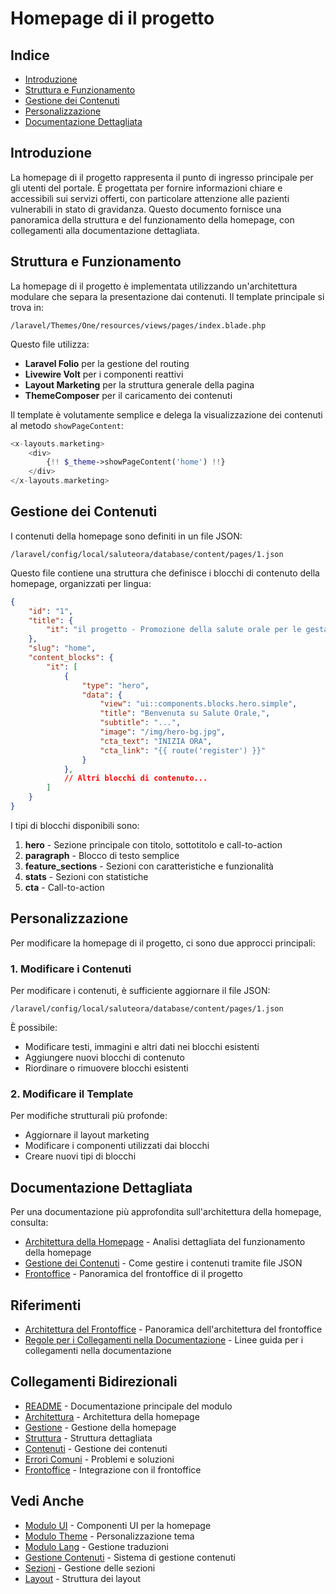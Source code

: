 # Homepage di il progetto

## Indice
- [Introduzione](#introduzione)
- [Struttura e Funzionamento](#struttura-e-funzionamento)
- [Gestione dei Contenuti](#gestione-dei-contenuti)
- [Personalizzazione](#personalizzazione)
- [Documentazione Dettagliata](#documentazione-dettagliata)

## Introduzione

La homepage di il progetto rappresenta il punto di ingresso principale per gli utenti del portale. È progettata per fornire informazioni chiare e accessibili sui servizi offerti, con particolare attenzione alle pazienti vulnerabili in stato di gravidanza. Questo documento fornisce una panoramica della struttura e del funzionamento della homepage, con collegamenti alla documentazione dettagliata.

## Struttura e Funzionamento

La homepage di il progetto è implementata utilizzando un'architettura modulare che separa la presentazione dai contenuti. Il template principale si trova in:

```
/laravel/Themes/One/resources/views/pages/index.blade.php
```

Questo file utilizza:
- **Laravel Folio** per la gestione del routing
- **Livewire Volt** per i componenti reattivi
- **Layout Marketing** per la struttura generale della pagina
- **ThemeComposer** per il caricamento dei contenuti

Il template è volutamente semplice e delega la visualizzazione dei contenuti al metodo `showPageContent`:

```php
<x-layouts.marketing>
    <div>
        {!! $_theme->showPageContent('home') !!}
    </div>
</x-layouts.marketing>
```

## Gestione dei Contenuti

I contenuti della homepage sono definiti in un file JSON:

```
/laravel/config/local/saluteora/database/content/pages/1.json
```

Questo file contiene una struttura che definisce i blocchi di contenuto della homepage, organizzati per lingua:

```json
{
    "id": "1",
    "title": {
        "it": "il progetto - Promozione della salute orale per le gestanti"
    },
    "slug": "home",
    "content_blocks": {
        "it": [
            {
                "type": "hero",
                "data": {
                    "view": "ui::components.blocks.hero.simple",
                    "title": "Benvenuta su Salute Orale,",
                    "subtitle": "...",
                    "image": "/img/hero-bg.jpg",
                    "cta_text": "INIZIA ORA",
                    "cta_link": "{{ route('register') }}"
                }
            },
            // Altri blocchi di contenuto...
        ]
    }
}
```

I tipi di blocchi disponibili sono:
1. **hero** - Sezione principale con titolo, sottotitolo e call-to-action
2. **paragraph** - Blocco di testo semplice
3. **feature_sections** - Sezioni con caratteristiche e funzionalità
4. **stats** - Sezioni con statistiche
5. **cta** - Call-to-action

## Personalizzazione

Per modificare la homepage di il progetto, ci sono due approcci principali:

### 1. Modificare i Contenuti

Per modificare i contenuti, è sufficiente aggiornare il file JSON:
```
/laravel/config/local/saluteora/database/content/pages/1.json
```

È possibile:
- Modificare testi, immagini e altri dati nei blocchi esistenti
- Aggiungere nuovi blocchi di contenuto
- Riordinare o rimuovere blocchi esistenti

### 2. Modificare il Template

Per modifiche strutturali più profonde:
- Aggiornare il layout marketing
- Modificare i componenti utilizzati dai blocchi
- Creare nuovi tipi di blocchi

## Documentazione Dettagliata

Per una documentazione più approfondita sull'architettura della homepage, consulta:

- [Architettura della Homepage](../laravel/Modules/Cms/docs/homepage_architecture.md) - Analisi dettagliata del funzionamento della homepage
- [Gestione dei Contenuti](../laravel/Modules/Cms/docs/content.md) - Come gestire i contenuti tramite file JSON
- [Frontoffice](../laravel/Modules/Cms/docs/frontoffice.md) - Panoramica del frontoffice di il progetto

## Riferimenti

- [Architettura del Frontoffice](./architettura_frontoffice.md) - Panoramica dell'architettura del frontoffice
- [Regole per i Collegamenti nella Documentazione](./regole_collegamenti_documentazione.md) - Linee guida per i collegamenti nella documentazione

## Collegamenti Bidirezionali
- [README](README.md) - Documentazione principale del modulo
- [Architettura](homepage_architecture.md) - Architettura della homepage
- [Gestione](homepage-management.md) - Gestione della homepage
- [Struttura](homepage-structure.md) - Struttura dettagliata
- [Contenuti](homepage-contenuti.md) - Gestione dei contenuti
- [Errori Comuni](homepage-errori-comuni.md) - Problemi e soluzioni
- [Frontoffice](frontoffice.md) - Integrazione con il frontoffice

## Vedi Anche
- [Modulo UI](../UI/docs/README.md) - Componenti UI per la homepage
- [Modulo Theme](../Theme/docs/README.md) - Personalizzazione tema
- [Modulo Lang](../Lang/docs/README.md) - Gestione traduzioni
- [Gestione Contenuti](content-management.md) - Sistema di gestione contenuti
- [Sezioni](sections.md) - Gestione delle sezioni
- [Layout](struttura-layout-componenti-blade-saluteora.md) - Struttura dei layout
